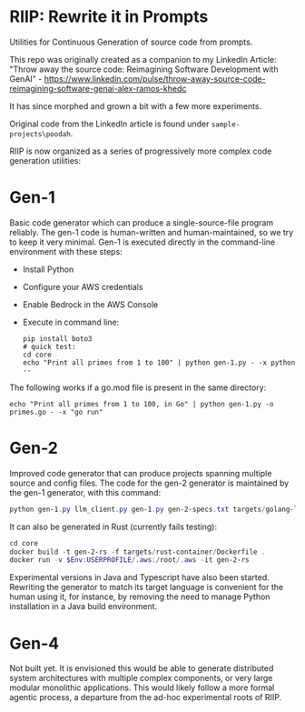 # RIIP: Rewrite it in Prompts

Utilities for Continuous Generation of source code from prompts.

This repo was originally created as a companion to my LinkedIn Article: "Throw away the source code: Reimagining Software Development with GenAI" - https://www.linkedin.com/pulse/throw-away-source-code-reimagining-software-genai-alex-ramos-khedc

It has since morphed and grown a bit with a few more experiments.

Original code from the LinkedIn article is found under `sample-projects\poodah`.

RIIP is now organized as a series of progressively more complex code generation utilities:

# Gen-1

Basic code generator which can produce a single-source-file program reliably.
The gen-1 code is human-written and human-maintained, so we try to keep it very minimal.
Gen-1 is executed directly in the command-line environment with these steps:

  - Install Python
  - Configure your AWS credentials
  - Enable Bedrock in the AWS Console
  - Execute in command line:

        pip install boto3
        # quick test:
        cd core
        echo "Print all primes from 1 to 100" | python gen-1.py - -x python --

  The following works if a go.mod file is present in the same directory:

    echo "Print all primes from 1 to 100, in Go" | python gen-1.py -o primes.go - -x "go run"

# Gen-2

Improved code generator that can produce projects spanning multiple source and config files.
The code for the gen-2 generator is maintained by the gen-1 generator, with this command:

  ```PowerShell
  python gen-1.py llm_client.py gen-1.py gen-2-specs.txt targets/golang-local/guidance.txt -o targets/golang-local/gen-2.go -x "go run -- -t" -n 5
  ```

It can also be generated in Rust (currently fails testing):
  ```PowerShell
  cd core
  docker build -t gen-2-rs -f targets/rust-container/Dockerfile .
  docker run -v $Env:USERPROFILE/.aws:/root/.aws -it gen-2-rs
  ```

Experimental versions in Java and Typescript have also been started. Rewriting the generator to match its target language is convenient for the human using it, for instance, by removing the need to manage Python installation in a Java build environment.

# Gen-4

Not built yet. It is envisioned this would be able to generate distributed system architectures
with multiple complex components, or very large modular monolithic applications. This would likely
follow a more formal agentic process, a departure from the ad-hoc experimental roots of RIIP.
